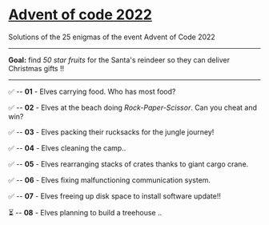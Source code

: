 # [Advent of code 2022](https://adventofcode.com/2022)
Solutions of the 25 enigmas of the event Advent of Code 2022

---
**Goal:** find _50 star fruits_ for the Santa's reindeer so they can deliver Christmas gifts !!

---

✅ -- **01** - Elves carrying food. Who has most food?

✅ -- **02** - Elves at the beach doing _Rock-Paper-Scissor_. Can you cheat and win?

✅ -- **03** - Elves packing their rucksacks for the jungle journey!

✅ -- **04** - Elves cleaning the camp..

✅ -- **05** - Elves rearranging stacks of crates thanks to giant cargo crane.

✅ -- **06** - Elves fixing malfunctioning communication system.

✅ -- **07** - Elves freeing up disk space to install software update!!

⏳ -- **08** - Elves planning to build a treehouse ..
